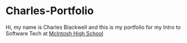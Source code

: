 # Charles-Portfolio
Hi, my name is Charles Blackwell and this is my portfoilo for my Intro to Software Tech at [McIntosh High School](https://www.fcboe.org/mhs)
